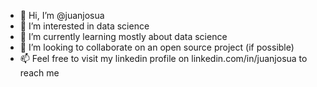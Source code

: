 - 👋 Hi, I’m @juanjosua
- 👀 I’m interested in data science
- 🌱 I’m currently learning mostly about data science
- 💞️ I’m looking to collaborate on an open source project (if possible)
- 📫 Feel free to visit my linkedin profile on linkedin.com/in/juanjosua to reach me

<!---
juanjosua/juanjosua is a ✨ special ✨ repository because its `README.md` (this file) appears on your GitHub profile.
You can click the Preview link to take a look at your changes.
--->
